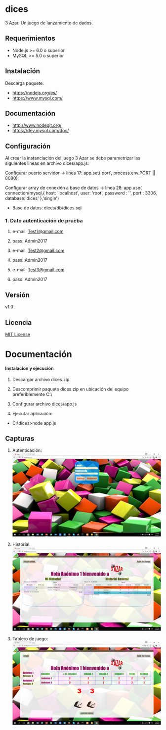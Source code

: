 # dices

3 Azar. Un juego de lanzamiento de dados.

## Requerimientos

- Node.js >= 6.0 o superior
- MySQL >= 5.0 o superior

## Instalación

Descarga paquete.

- https://nodejs.org/es/
- https://www.mysql.com/

## Documentación

- http://www.nodegit.org/
- https://dev.mysql.com/doc/

## Configuración

Al crear la instanciación del juego 3 Azar se debe parametrizar las siguientes lineas en archivo dices/app.js:

Configurar puerto servidor -> línea 17:
app.set('port', process.env.PORT || 8080);

Configurar array de conexión a base de datos -> línea 28:
app.use(
	connection(mysql,{
		host: 'localhost',
		user: 'root',
		password : '',
		port : 3306,
		database:'dices'
	},'single')

- Base de datos: dices/db/dices.sql

### 1. Dato autenticación de prueba
1. e-mail: Test1@gmail.com
1. pass: Admin2017

2. e-mail: Test2@gmail.com
2. pass: Admin2017

3. e-mail: Test3@gmail.com
3. pass: Admin2017
  
## Versión
v1.0

## Licencia
[MIT License](LICENSE)


# Documentación

#### Instalacion y ejecución
1. Descargar archivo dices.zip 

2. Descomprimir paquete dices.zip en ubicación del equipo preferiblemente C:\

3. Configurar archivo dices/app.js 

4. Ejecutar aplicación:
- C:\dices>node app.js

## Capturas
	
1. Autenticación:
![alt text](https://github.com/programmertest/sdk_ptp/blob/master/Imagen1.png)

2. Historial:
![alt text](https://github.com/programmertest/sdk_ptp/blob/master/Imagen2.png)

3. Tablero de juego:
![alt text](https://github.com/programmertest/sdk_ptp/blob/master/Imagen3.png)

